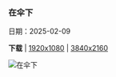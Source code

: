 ### 在伞下

日期：2025-02-09

**下载**  |  [1920x1080](https://cn.bing.com/th?id=OHR.UmbrellaDay_ZH-CN8024305066_1920x1080.jpg)  |  [3840x2160](https://cn.bing.com/th?id=OHR.UmbrellaDay_ZH-CN8024305066_UHD.jpg)

![在伞下](https://cn.bing.com/th?id=OHR.UmbrellaDay_ZH-CN8024305066_1920x1080.jpg "雨伞艺术装置，博罗市场，伦敦，英国 (© Malcolm P Chapman/Getty Images)")

